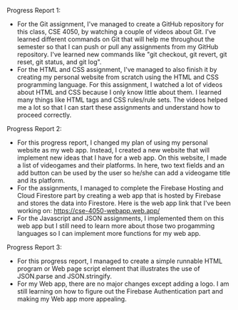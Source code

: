 Progress Report 1:
- For the Git assignment, I've managed to create a GitHub repository for this class, CSE 4050, by watching a couple of videos about Git. I've learned different commands on Git that will help me throughout the semester so that I can push or pull any assignments from my GitHub repository. I've learned new commands like "git checkout, git revert, git reset, git status, and git log". 
- For the HTML and CSS assignment, I've managed to also finish it by creating my personal website from scratch using the HTML and CSS programming language. For this assignment, I watched a lot of videos about HTML and CSS because I only know little about them. I learned many things like HTML tags and CSS rules/rule sets. The videos helped me a lot so that I can start these assignments and understand how to proceed correctly. 


Progress Report 2:
- For this progress report, I changed my plan of using my personal website as my web app. Instead, I created a new website that will implement new ideas that I have for a web app. On this website, I made a list of videogames and their platforms. In here, two text fields and an add button can be used by the user so he/she can add a videogame title and its platform. 
- For the assignments, I managed to complete the Firebase Hosting and Cloud Firestore part by creating a web app that is hosted by Firebase and stores the data into Firestore. Here is the web app link that I've been working on: https://cse-4050-webapp.web.app/
- For the Javascript and JSON assignments, I implemented them on this web app but I still need to learn more about those two progamming languages so I can implement more functions for my web app.

Progress Report 3:
- For this progress report, I managed to create a simple runnable HTML program or Web page script element that illustrates the use of JSON.parse and JSON.stringify.
- For my Web app, there are no major changes except adding a logo. I am still learning on how to figure out the Firebase Authentication part and making my Web app more appealing.
